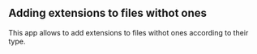 ## Adding extensions to files withot ones

This app allows to add extensions to files withot ones according to their type.
